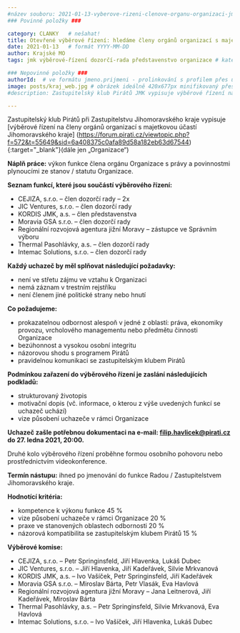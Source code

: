 ```yaml
---
#název souboru: 2021-01-13-vyberove-rizeni-clenove-organu-organizaci-jmk.md
### Povinné položky ###

category: CLANKY   # nešahat!
title: Otevřené výběrové řízení: hledáme členy orgánů organizací s majetkovou účastí JMK
date: 2021-01-13   # formát YYYY-MM-DD
author: Krajské MO
tags: jmk výběrové-řízení dozorčí-rada představenstvo organizace # kategorie odděleny mezerami, např. volby zemědělství životní-prostředí piráti (viz https://jihomoravsky.pirati.cz/tags/)

### Nepovinné položky ###
authorId:  # ve formátu jmeno.prijmeni - prolinkování s profilem přes uid
image: posts/kraj_web.jpg # obrázek ideálně 420x677px minifikovaný přes https://tinypng.com/
#description: Zastupitelský klub Pirátů JMK vypisuje výběrové řízení na členy orgánů organizací s majetkovou účastí Jihomoravského kraje.

---
```


Zastupitelský klub Pirátů při Zastupitelstvu Jihomoravského kraje vypisuje [výběrové řízení na členy orgánů organizací s majetkovou účastí Jihomoravského kraje] (https://forum.pirati.cz/viewtopic.php?f=572&t=55649&sid=6a408375c0afa89d58a182eb63d67544){:target="_blank"}(dále jen „Organizace“)

**Náplň práce:**
výkon funkce člena orgánu Organizace s právy a povinnostmi plynoucími ze stanov / statutu Organizace.

**Seznam funkcí, které jsou součástí výběrového řízení:**
- CEJIZA, s.r.o. – člen dozorčí rady – 2x
- JIC Ventures, s.r.o. – člen dozorčí rady
- KORDIS JMK, a.s. – člen představenstva
- Moravia GSA s.r.o. – člen dozorčí rady
- Regionální rozvojová agentura jižní Moravy – zástupce ve Správním výboru
- Thermal Pasohlávky, a.s. – člen dozorčí rady
- Intemac Solutions, s.r.o. – člen dozorčí rady

**Každý uchazeč by měl splňovat následující požadavky:**
- není ve střetu zájmu ve vztahu k Organizaci
- nemá záznam v trestním rejstříku
- není členem jiné politické strany nebo hnutí

**Co požadujeme:**
- prokazatelnou odbornost alespoň v jedné z oblastí: práva, ekonomiky provozu, vrcholového managementu nebo předmětu činnosti Organizace
- bezúhonnost a vysokou osobní integritu
- názorovou shodu s programem Pirátů
- pravidelnou komunikaci se zastupitelským klubem Pirátů

**Podmínkou zařazení do výběrového řízení je zaslání následujících podkladů:**
- strukturovaný životopis
- motivační dopis (vč. informace, o kterou z výše uvedených funkcí se uchazeč uchází)
- vize působení uchazeče v rámci Organizace

**Uchazeč zašle potřebnou dokumentaci na e-mail: filip.havlicek@pirati.cz do 27. ledna 2021, 20:00.**

Druhé kolo výběrového řízení proběhne formou osobního pohovoru nebo prostřednictvím videokonference.

**Termín nástupu:**
ihned po jmenování do funkce Radou / Zastupitelstvem Jihomoravského kraje.

**Hodnotící kritéria:**
- kompetence k výkonu funkce 45 %
- vize působení uchazeče v rámci Organizace 20 %
- praxe ve stanovených oblastech odbornosti 20 %
- názorová kompatibilita se zastupitelským klubem Pirátů 15 %

**Výběrové komise:**
- CEJIZA, s.r.o. – Petr Springinsfeld, Jiří Hlavenka, Lukáš Dubec
- JIC Ventures, s.r.o. – Jiří Hlavenka, Jiří Kadeřávek, Silvie Mrkvanová
- KORDIS JMK, a.s. – Ivo Vašíček, Petr Springinsfeld, Jiří Kadeřávek
- Moravia GSA s.r.o. – Miroslav Bárta, Petr Vlasák, Eva Havlová
- Regionální rozvojová agentura jižní Moravy – Jana Leitnerová, Jiří Kadeřávek, Miroslav Bárta
- Thermal Pasohlávky, a.s. – Petr Springinsfeld, Silvie Mrkvanová, Eva Havlová
- Intemac Solutions, s.r.o. – Ivo Vašíček, Jiří Hlavenka, Lukáš Dubec
